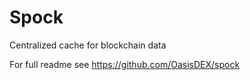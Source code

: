 # Spock

Centralized cache for blockchain data


For full readme see https://github.com/OasisDEX/spock

